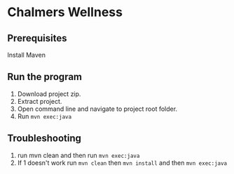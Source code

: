 # Chalmers Wellness

## Prerequisites
Install Maven

## Run the program
1. Download project zip.
2. Extract project.
3. Open command line and navigate to project root folder.
4. Run `mvn exec:java`

## Troubleshooting
1. run mvn clean and then run `mvn exec:java`
2. If 1 doesn't work run `mvn clean` then `mvn install` and then `mvn exec:java`

